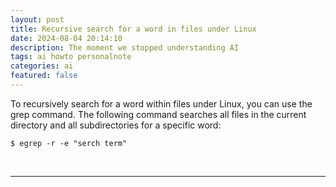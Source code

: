 ```yaml
---
layout: post
title: Recursive search for a word in files under Linux 
date: 2024-08-04 20:14:10
description: The moment we stopped understanding AI
tags: ai howto personalnote
categories: ai
featured: false
---
```


To recursively search for a word within files under Linux, you can use the grep command.
The following command searches all files in the current directory and all subdirectories for a specific word:

````
$ egrep -r -e "serch term"
````

<br>
<hr>
<br>

